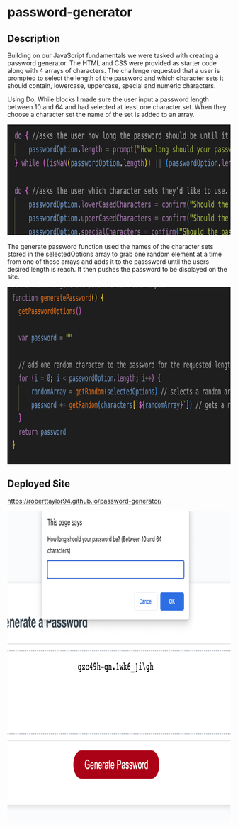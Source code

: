 # password-generator

## Description
Building on our JavaScript fundamentals we were tasked with creating a password generator. The HTML and CSS were provided as starter code along with 4 arrays of characters. The challenge requested that a user is prompted to select the length of the password and which character sets it should contain, lowercase, uppercase, special and numeric characters.

Using Do, While blocks I made sure the user input a password length between 10 and 64 and had selected at least one character set. When they choose a character set the name of the set is added to an array.

<img src="./assets/cose_screenshot_two.png" width="900" height="250">

The generate password function used the names of the character sets stored in the selectedOptions array to grab one random element at a time from one of those arrays and adds it to the passsword until the users desired length is reach. It then pushes the password to be displayed on the site.

<img src="./assets/code_screenshot.png" width="900" height="400">

## Deployed Site

https://roberttaylor94.github.io/password-generator/

<img src="./assets/screenshot.png" width="900" height="700">
